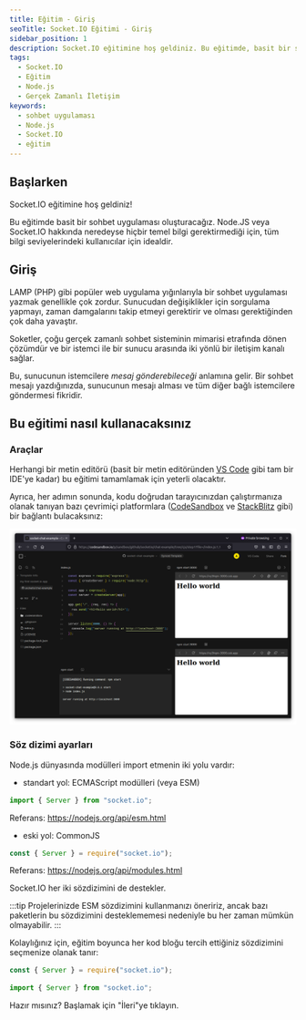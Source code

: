 ```yaml
---
title: Eğitim - Giriş
seoTitle: Socket.IO Eğitimi - Giriş
sidebar_position: 1
description: Socket.IO eğitimine hoş geldiniz. Bu eğitimde, basit bir sohbet uygulaması oluşturacağız. Her bilgi seviyesindeki kullanıcılar için idealdir.
tags: 
  - Socket.IO
  - Eğitim
  - Node.js
  - Gerçek Zamanlı İletişim
keywords: 
  - sohbet uygulaması
  - Node.js
  - Socket.IO
  - eğitim
---
```




## Başlarken

Socket.IO eğitimine hoş geldiniz!

Bu eğitimde basit bir sohbet uygulaması oluşturacağız. Node.JS veya Socket.IO hakkında neredeyse hiçbir temel bilgi gerektirmediği için, tüm bilgi seviyelerindeki kullanıcılar için idealdir.

## Giriş

LAMP (PHP) gibi popüler web uygulama yığınlarıyla bir sohbet uygulaması yazmak genellikle çok zordur. Sunucudan değişiklikler için sorgulama yapmayı, zaman damgalarını takip etmeyi gerektirir ve olması gerektiğinden çok daha yavaştır.

Soketler, çoğu gerçek zamanlı sohbet sisteminin mimarisi etrafında dönen çözümdür ve bir istemci ile bir sunucu arasında iki yönlü bir iletişim kanalı sağlar.

Bu, sunucunun istemcilere *mesaj gönderebileceği* anlamına gelir. Bir sohbet mesajı yazdığınızda, sunucunun mesajı alması ve tüm diğer bağlı istemcilere göndermesi fikridir.

## Bu eğitimi nasıl kullanacaksınız

### Araçlar

Herhangi bir metin editörü (basit bir metin editöründen [VS Code](https://code.visualstudio.com/) gibi tam bir IDE'ye kadar) bu eğitimi tamamlamak için yeterli olacaktır.

Ayrıca, her adımın sonunda, kodu doğrudan tarayıcınızdan çalıştırmanıza olanak tanıyan bazı çevrimiçi platformlara ([CodeSandbox](https://codesandbox.io) ve [StackBlitz](https://stackblitz.com) gibi) bir bağlantı bulacaksınız:

![CodeSandbox platformunun ekran görüntüsü](../../images/frameworks/socket.io/static/images/codesandbox.png)

### Söz dizimi ayarları

Node.js dünyasında modülleri import etmenin iki yolu vardır:

- standart yol: ECMAScript modülleri (veya ESM)

```js
import { Server } from "socket.io";
```

Referans: https://nodejs.org/api/esm.html

- eski yol: CommonJS

```js
const { Server } = require("socket.io");
```

Referans: https://nodejs.org/api/modules.html

Socket.IO her iki sözdizimini de destekler.

:::tip
Projelerinizde ESM sözdizimini kullanmanızı öneririz, ancak bazı paketlerin bu sözdizimini desteklememesi nedeniyle bu her zaman mümkün olmayabilir.
:::

Kolaylığınız için, eğitim boyunca her kod bloğu tercih ettiğiniz sözdizimini seçmenize olanak tanır:


  

```js
const { Server } = require("socket.io");
```

  
  

```js
import { Server } from "socket.io";
```

  


Hazır mısınız? Başlamak için "İleri"ye tıklayın.